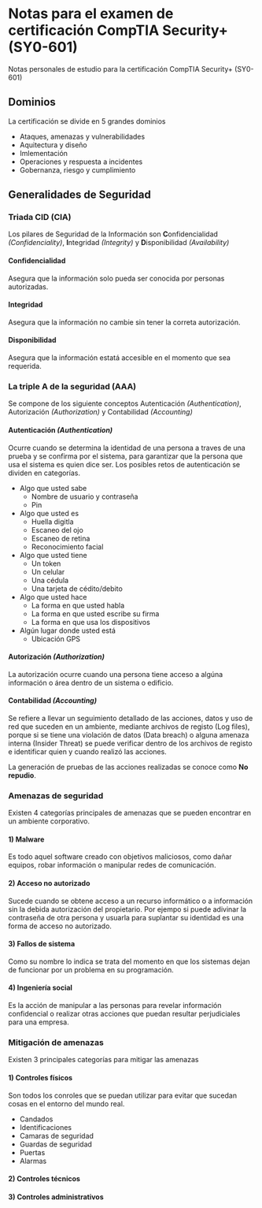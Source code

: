# Notas para el examen de certificación CompTIA Security+ (SY0-601)

Notas personales de estudio para la certificación CompTIA Security+ (SY0-601)

## Dominios

La certificación se divide en 5 grandes dominios
- Ataques, amenazas y vulnerabilidades
- Aquitectura y diseño
- Imlementación
- Operaciones y respuesta a incidentes
- Gobernanza, riesgo y cumplimiento

## Generalidades de Seguridad

### Triada CID (CIA)

Los pilares de Seguridad de la Información son **C**onfidencialidad *(Confidenciality)*, **I**ntegridad *(Integrity)* y **D**isponibilidad *(Availability)*

#### Confidencialidad

Asegura que la información solo pueda ser conocida por personas autorizadas.

#### Integridad

Asegura que la información no cambie sin tener la correta autorización.

#### Disponibilidad

Asegura que la información estatá accesible en el momento que sea requerida.

### La triple A de la seguridad (AAA)

Se compone de los siguiente conceptos Autenticación *(Authentication)*, Autorización *(Authorization)* y Contabilidad *(Accounting)*

#### Autenticación *(Authentication)*

Ocurre cuando se determina la identidad de una persona a traves de una prueba y se confirma por el sistema, para garantizar que la persona que usa el sistema es quien dice ser. Los posibles retos de autenticación se dividen en categorías.

- Algo que usted sabe
    - Nombre de usuario y contraseña
    - Pin 
- Algo que usted es
    - Huella digitla
    - Escaneo del ojo
    - Escaneo de retina
    - Reconocimiento facial
- Algo que usted tiene
    - Un token
    - Un celular
    - Una cédula
    - Una tarjeta de cédito/debito
- Algo que usted hace
    - La forma en que usted habla
    - La forma en que usted escribe su firma
    - La forma en que usa los dispositivos
- Algún lugar donde usted está
    - Ubicación GPS

#### Autorización *(Authorization)*

La autorización ocurre cuando una persona tiene acceso a algúna información o área dentro de un sistema o edificio.

#### Contabilidad *(Accounting)*

Se refiere a llevar un seguimiento detallado de las acciones, datos y uso de red que suceden en un ambiente, mediante archivos de registo (Log files), porque si se tiene una violación de datos (Data breach) o alguna amenaza interna (Insider Threat) se puede verificar dentro de los archivos de registo e identificar quien y cuando realizó las acciones.

La generación de pruebas de las acciones realizadas se conoce como **No repudio**.

### Amenazas de seguridad

Existen 4 categorías principales de amenazas que se pueden encontrar en un ambiente corporativo.

#### 1) Malware

Es todo aquel software creado con objetivos maliciosos, como dañar equipos, robar información o manipular redes de comunicación.

#### 2) Acceso no autorizado

Sucede cuando se obtene acceso a un recurso informático o a información sin la debida autorización del propietario. Por ejempo si puede adivinar la contraseña de otra persona y usuarla para suplantar su identidad es una forma de acceso no autorizado.

#### 3) Fallos de sistema

Como su nombre lo indica se trata del momento en que los sistemas dejan de funcionar por un problema en su programación.

#### 4) Ingeniería social

Es la acción de manipular a las personas para revelar información confidencial o realizar otras acciones que puedan resultar perjudiciales para una empresa.

### Mitigación de amenazas

Existen 3 principales categorías para mitigar las amenazas

#### 1) Controles físicos

Son todos los conroles que se puedan utilizar para evitar que sucedan cosas en el entorno del mundo real.

- Candados
- Identificaciones
- Camaras de seguridad
- Guardas de seguridad
- Puertas
- Alarmas

#### 2) Controles técnicos

#### 3) Controles administrativos